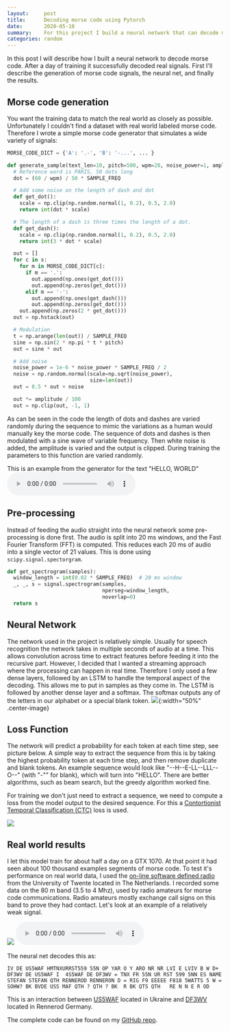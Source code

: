 ```yaml
---
layout:     post
title:      Decoding morse code using Pytorch
date:       2020-05-10
summary:    For this project I build a neural network that can decode morse code from audio <img src='/images/morse_hello_world.png' class='summary-image'>
categories: random
---
```


In this post I will describe how I built a neural network to decode morse code. After a day of training it successfully decoded real signals. First I'll describe the generation of morse code signals, the neural net, and finally the results.

## Morse code generation
You want the training data to match the real world as closely as possible. Unfortunately I couldn't find a dataset with real world labeled morse code. Therefore I wrote a simple morse code generator that simulates a wide variety of signals:

```python
MORSE_CODE_DICT = {'A': '.-', 'B': '-...', ... }

def generate_sample(text_len=10, pitch=500, wpm=20, noise_power=1, amplitude=100, s=None):
  # Reference word is PARIS, 50 dots long
  dot = (60 / wpm) / 50 * SAMPLE_FREQ

  # Add some noise on the length of dash and dot
  def get_dot():
    scale = np.clip(np.random.normal(1, 0.2), 0.5, 2.0)
    return int(dot * scale)

  # The length of a dash is three times the length of a dot.
  def get_dash():
    scale = np.clip(np.random.normal(1, 0.2), 0.5, 2.0)
    return int(3 * dot * scale)

  out = []
  for c in s:
    for m in MORSE_CODE_DICT[c]:
      if m == '.':
        out.append(np.ones(get_dot()))
        out.append(np.zeros(get_dot()))
      elif m == '-':
        out.append(np.ones(get_dash()))
        out.append(np.zeros(get_dot()))
    out.append(np.zeros(2 * get_dot()))
  out = np.hstack(out)

  # Modulation
  t = np.arange(len(out)) / SAMPLE_FREQ
  sine = np.sin(2 * np.pi * t * pitch)
  out = sine * out

  # Add noise
  noise_power = 1e-6 * noise_power * SAMPLE_FREQ / 2
  noise = np.random.normal(scale=np.sqrt(noise_power),
                           size=len(out))
  out = 0.5 * out + noise

  out *= amplitude / 100
  out = np.clip(out, -1, 1)
```
As can be seen in the code the length of dots and dashes are varied randomly during the sequence to mimic the variations as a human would manually key the morse code. The sequence of dots and dashes is then modulated with a sine wave of variable frequency. Then white noise is added, the amplitude is varied and the output is clipped. During training the parameters to this function are varied randomly.

This is an example from the generator for the text "HELLO, WORLD"
<audio controls src="/images/hello_world.mp3"></audio>

## Pre-processing
Instead of feeding the audio straight into the neural network some pre-processing is done first. The audio is split into 20 ms windows, and the Fast Fourier Transform (FFT) is computed. This reduces each 20 ms of audio into a single vector of 21 values. This is done using `scipy.signal.spectorgram`.

```python
def get_spectrogram(samples):
  window_length = int(0.02 * SAMPLE_FREQ)  # 20 ms window
  _, _, s = signal.spectrogram(samples,
                               nperseg=window_length,
                               noverlap=0)
  return s
```

## Neural Network
The network used in the project is relatively simple. Usually for speech recognition the network takes in multiple seconds of audio at a time. This allows convolution across time to extract features before feeding it into the recursive part. However, I decided that I wanted a streaming approach where the processing can happen in real time. Therefore I only used a few dense layers, followed by an LSTM to handle the temporal aspect of the decoding. This allows me to put in samples as they come in. The LSTM is followed by another dense layer and a softmax. The softmax outputs any of the letters in our alphabet or a special blank token.
![](/images/morse_graph.png){:width="50%" .center-image}

## Loss Function
The network will predict a probability for each token at each time step, see picture below. A simple way to extract the sequence from this is by taking the highest probability token at each time step, and then remove duplicate and blank tokens. An example sequence would look like "--H--E-LL--LLL--O--" (with "-"" for blank), which will turn into "HELLO". There are better algorithms, such as beam search, but the greedy algorithm worked fine.

For training we don't just need to extract a sequence, we need to compute a loss from the model output to the desired sequence. For this a [Contortionist Temporal Classification (CTC)](https://www.cs.toronto.edu/~graves/icml_2006.pdf) loss is used.

![](/images/morse_hello_world.png)

## Real world results
I let this model train for about half a day on a GTX 1070. At that point it had seen about 100 thousand examples segments of morse code. To test it's performance on real world data, I used the [on-line software defined radio](http://websdr.ewi.utwente.nl:8901/) from the University of Twente located in The Netherlands. I recorded some data on the 80 m band (3.5 to 4 Mhz), used by radio amateurs for morse code communications. Radio amateurs mostly exchange call signs on this band to prove they had contact. Let's look at an example of a relatively weak signal.

![](/images/websdr.png)
<audio controls src="/images/websdr.mp3"></audio>

The neural net decodes this as:

```IV DE US5WAF HMTNXURRST559 55N OP YAR O Y ARO NR NR LVI E LVIV B W D+ DF3WV DE US5WAF I  4S5WAF DE DF3WV = TNX FR 55N UR RST 599 5NN ES NAME STEFAN STEFAN QTH RENNEROD RENNERON D = RIG F9 EEEEE F818 5WATTS 5 W = SOHW? BK BVDE USS MAF QTH ? QTH ? BK  R BK QTS QTH   RE N N E R OD```

This is an interaction between [US5WAF](https://www.qrzcq.com/call/US5WAF) located in Ukraine and [DF3WV](https://www.qrzcq.com/call/DF3WV) located in Rennerod Germany.


The complete code can be found on my [GitHub repo](https://github.com/pd0wm/nn-morse).
